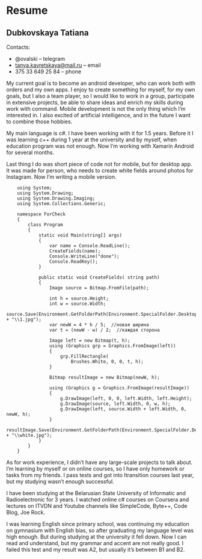 # Resume

## Dubkovskaya Tatiana 

Contacts:
* @ovalski – telegram
* tanya.kavretskaya@mail.ru – email
* 375 33 649 25 84 – phone

My current goal is to become an android developer, who can work both with orders and my own apps. I enjoy to create something for myself, for my own goals, but I also a team player, so I would like to work in a group, participate in extensive projects, be able to share ideas and enrich my skills during work with command. Mobile development is not the only thing which I’m interested in. I also excited of artificial intelligence, and in the future I want to combine those hobbies. 

My main language is c#. I have been working with it for 1.5 years. Before it I was learning c++ during 1 year at the university and by myself, when education program was not enough. Now I’m working with Xamarin Android for several months. 

Last thing I do was short piece of code not for mobile, but for desktop app. It was made for person, who needs to create white fields around photos for Instagram. Now I’m writing a mobile version. 

        using System;
        using System.Drawing;
        using System.Drawing.Imaging;
        using System.Collections.Generic;

        namespace ForCheck
        {
            class Program
            {
                static void Main(string[] args)
                {
                    var name = Console.ReadLine();
                    CreateFields(name);
                    Console.WriteLine("done");
                    Console.ReadKey();
                }

                public static void CreateFields( string path)
                {
                    Image source = Bitmap.FromFile(path);

                    int h = source.Height;
                    int w = source.Width;
                    source.Save(Environment.GetFolderPath(Environment.SpecialFolder.Desktop) + "\\1.jpg");
                    var newW = 4 * h / 5;  //новая ширина
                    var t = (newW - w) / 2;  //каждая сторона

                    Image left = new Bitmap(t, h);
                    using (Graphics grp = Graphics.FromImage(left))
                    {
                        grp.FillRectangle(
                            Brushes.White, 0, 0, t, h);
                    }

                    Bitmap resultImage = new Bitmap(newW, h);

                    using (Graphics g = Graphics.FromImage(resultImage))
                    {
                        g.DrawImage(left, 0, 0, left.Width, left.Height);
                        g.DrawImage(source, left.Width, 0, w, h);
                        g.DrawImage(left, source.Width + left.Width, 0, newW, h);
                    }
                    resultImage.Save(Environment.GetFolderPath(Environment.SpecialFolder.Desktop) + "\\white.jpg");
                }
            }
        }


As for work experience, I didn’t have any large-scale projects to talk about. I’m learning by myself or on online courses, so I have only homework or tasks from my friends. I pass tests and got into Itransition courses last year, but my studying wasn’t enough successful. 

I have been studying at the Belarusian State University of Informatic and Radioelectronic for 3 years. I watched online c# courses on Coursera and lectures on ITVDN and Youtube channels like SimpleCode, Byte++, Code Blog, Joe Rock.

I was learning English since primary school, was continuing my education on gymnasium with English bias, so after graduating my language level was high enough. But during studying at the university it fell down. Now I can read and understand, but my grammar and accent are not really good.  I failed this test and my result was A2, but usually it’s between B1 and B2.